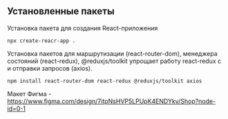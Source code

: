 ## Установленные пакеты
Установка пакета для создания React-приложения
```
npx create-reacr-app .
```
Установка пакетов для маршрутизации (react-router-dom), менеджера состояний (react-redux), 
@reduxjs/toolkit упрощает работу react-redux с и отправки запросов (axios).
```
npm install react-router-dom react-redux @reduxjs/toolkit axios
```

Макет Фигма - https://www.figma.com/design/7itpNsHVP5LPUpK4ENDYkv/Shop?node-id=0-1
